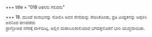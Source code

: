 +++
title = "018 ಆತನನು ಗೆಲಿದನು"

+++
18. ಮುಂದೆ ಸುನಾಭನನ್ನು ಸೋಲಿಸಿ ಅವನ ಸೇನೆಯನ್ನು ಸೇರಿಸಿಕೊಂಡು, ಪ್ರತಿ ವಿಂಧ್ಯಕನನ್ನು ಅಪ್ಪಳಿಸಿ ಅವನಿಂದ ಹಣಪಡೆದು   
ಪ್ರಾಗ್ಜೋತಿಷ ನಗರಕ್ಕೆ ದಾಳಿಯಿಟ್ಟ. ಅಲ್ಲಿನ ಮಹಾಬಲಶಾಲಿಯಾದ ಭಗದತ್ತನೊಡನೆ ಭಾರಿ ಯುದ್ಧವಾಯಿತು.